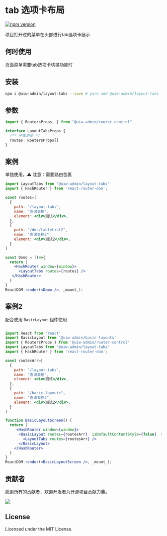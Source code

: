 # tab 选项卡布局

[![npm version](https://img.shields.io/npm/v/@uiw-admin/layout-tabs.svg?label=@uiw-admin/layout-tabs)](https://www.npmjs.com/package/@uiw-admin/layout-tabs)

项目打开过的菜单在头部进行tab选项卡展示

## 何时使用

页面菜单需要tab选项卡切换功能时

## 安装

```bash
npm i @uiw-admin/layout-tabs --save # yarn add @uiw-admin/layout-tabs
```

## 参数

```ts
import { RoutersProps, } from "@uiw-admin/router-control"

interface LayoutTabsProps {
  /** 子集路由 */ 
  routes: RoutersProps[]
}

```

## 案例

单独使用，⚠️ 注意：需要路由包裹

<!--rehype:bgWhite=true&codeSandbox=true&codePen=true-->
```jsx
import LayoutTabs from "@uiw-admin/layout-tabs"
import { HashRouter } from 'react-router-dom';

const routes=[
  {
    path: "/layout-tabs",
    name: "查询表格",
    element: <div>测试</div>,
  },
  {
    path: "/doc/tableList2",
    name: "查询表格2",
    element: <div>测试2</div>,
  }
]

const Demo = ()=>{
  return (
    <HashRouter window={window}>
      <LayoutTabs routes={routes} />
   </HashRouter>
  )
}
ReactDOM.render(<Demo />, _mount_);
```

## 案例2

配合使用 `BasicLayout` 组件使用
<!--rehype:bgWhite=true&codeSandbox=true&codePen=true-->
```jsx

import React from 'react'
import BasicLayout from '@uiw-admin/basic-layouts'
import { RoutersProps } from '@uiw-admin/router-control'
import LayoutTabs from "@uiw-admin/layout-tabs"
import { HashRouter } from 'react-router-dom';

const routesArr=[
  {
    path: "/layout-tabs",
    name: "查询表格",
    element: <div>测试</div>,
  },
  {
    path: "/basic-layouts",
    name: "查询表格2",
    element: <div>测试2</div>,
  }
]

function BasicLayoutScreen() {
  return (
     <HashRouter window={window}>
      <BasicLayout routes={routesArr}  isDefaultContentStyle={false}  >
        <LayoutTabs routes={routesArr} /> 
      </BasicLayout>
    </HashRouter>
  )
}
ReactDOM.render(<BasicLayoutScreen />, _mount_);
```
## 贡献者

感谢所有的贡献者，欢迎开发者为开源项目贡献力量。

<a href="https://github.com/uiwjs/uiw-admin/graphs/contributors">
  <img src="https://uiwjs.github.io/uiw-admin/CONTRIBUTORS.svg" />
</a>

## License

Licensed under the MIT License.